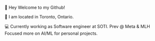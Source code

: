 👋 Hey Welcome to my Github!

🌆 I am located in Toronto, Ontario.

💻 Currently working as Software engineer at SOTI. Prev @ Meta & MLH Focused more on AI/ML for personal projects.
